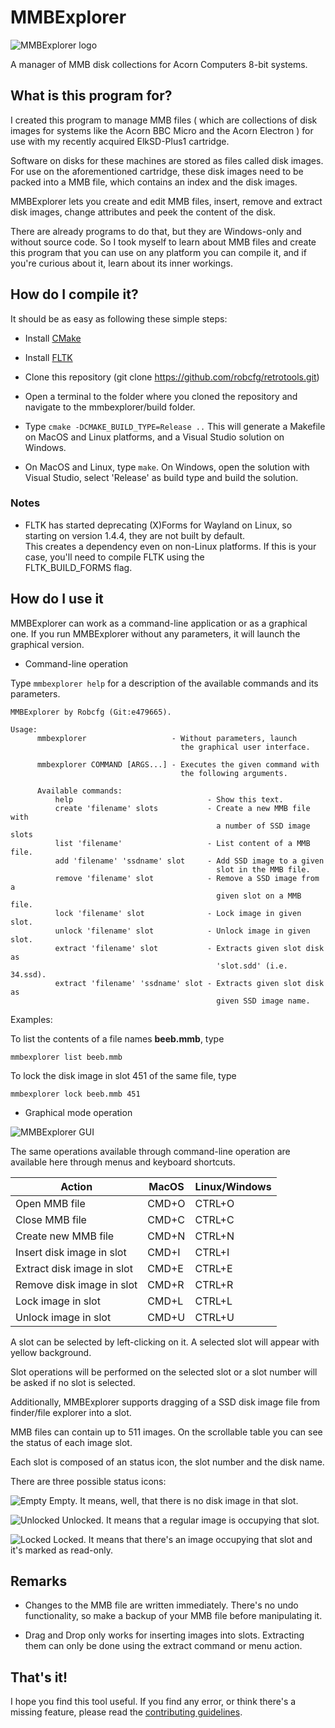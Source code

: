 # MMBExplorer

![MMBExplorer logo](/mmbexplorer/logo/MMBExplorer.svg)

A manager of MMB disk collections for Acorn Computers 8-bit systems.

## What is this program for?

I created this program to manage MMB files ( which are collections of disk images for systems like the Acorn BBC Micro and the Acorn Electron ) for use with my recently acquired ElkSD-Plus1 cartridge.

Software on disks for these machines are stored as files called disk images. For use on the aforementioned cartridge, these disk images need to be packed into a MMB file, which contains an index and the disk images.

MMBExplorer lets you create and edit MMB files, insert, remove and extract disk images, change attributes and peek the content of the disk.

There are already programs to do that, but they are Windows-only and without source code. So I took myself to learn about MMB files and create this program that you can use on any platform you can compile it, and if you're curious about it, learn about its inner workings.

## How do I compile it?

It should be as easy as following these simple steps:

* Install [CMake](https://cmake.org/)

* Install [FLTK](https://www.fltk.org/)

* Clone this repository (git clone https://github.com/robcfg/retrotools.git)

* Open a terminal to the folder where you cloned the repository and navigate to the mmbexplorer/build folder.

* Type `cmake -DCMAKE_BUILD_TYPE=Release ..` This will generate a Makefile on MacOS and Linux platforms, and a Visual Studio solution on Windows.

* On MacOS and Linux, type `make`. On Windows, open the solution with Visual Studio, select 'Release' as build type and build the solution.

### Notes

* FLTK has started deprecating (X)Forms for Wayland on Linux, so starting on version 1.4.4, they are not built by default.\
  This creates a dependency even on non-Linux platforms. If this is your case, you'll need to compile FLTK using the\
  FLTK_BUILD_FORMS flag.

## How do I use it

MMBExplorer can work as a command-line application or as a graphical one. If you run MMBExplorer without any parameters, it will launch the graphical version.

* Command-line operation

Type `mmbexplorer help` for a description of the available commands and its parameters.

```
MMBExplorer by Robcfg (Git:e479665).

Usage:
      mmbexplorer                   - Without parameters, launch
                                      the graphical user interface.

      mmbexplorer COMMAND [ARGS...] - Executes the given command with
                                      the following arguments.

      Available commands:
          help                              - Show this text.
          create 'filename' slots           - Create a new MMB file with
                                              a number of SSD image slots
          list 'filename'                   - List content of a MMB file.
          add 'filename' 'ssdname' slot     - Add SSD image to a given
                                              slot in the MMB file.
          remove 'filename' slot            - Remove a SSD image from a
                                              given slot on a MMB file.
          lock 'filename' slot              - Lock image in given slot.
          unlock 'filename' slot            - Unlock image in given slot.
          extract 'filename' slot           - Extracts given slot disk as
                                              'slot.sdd' (i.e. 34.ssd).
          extract 'filename' 'ssdname' slot - Extracts given slot disk as
                                              given SSD image name.
```
                                              
Examples:

To list the contents of a file names **beeb.mmb**, type 
      
`mmbexplorer list beeb.mmb`

To lock the disk image in slot 451 of the same file, type 
      
`mmbexplorer lock beeb.mmb 451`

* Graphical mode operation

![MMBExplorer GUI](/pictures/MMBExplorer_GUI.png)

The same operations available through command-line operation are available here through menus and keyboard shortcuts.

Action | MacOS | Linux/Windows
------ | ----- | -------------
Open MMB file | CMD+O | CTRL+O
Close MMB file | CMD+C | CTRL+C
Create new MMB file | CMD+N | CTRL+N
Insert disk image in slot | CMD+I | CTRL+I
Extract disk image in slot | CMD+E | CTRL+E
Remove disk image in slot | CMD+R | CTRL+R
Lock image in slot | CMD+L | CTRL+L
Unlock image in slot | CMD+U | CTRL+U

A slot can be selected by left-clicking on it. A selected slot will appear with yellow background.

Slot operations will be performed on the selected slot or a slot number will be asked if no slot is selected.

Additionally, MMBExplorer supports dragging of a SSD disk image file from finder/file explorer into a slot.

MMB files can contain up to 511 images. On the scrollable table you can see the status of each image slot.

Each slot is composed of an status icon, the slot number and the disk name.

There are three possible status icons:

![Empty](/mmbexplorer/icons/empty.png) Empty. It means, well, that there is no disk image in that slot.

![Unlocked](/mmbexplorer/icons/unlocked.png) Unlocked. It means that a regular image is occupying that slot.

![Locked](/mmbexplorer/icons/locked.png) Locked. It means that there's an image occupying that slot and it's marked as read-only.

## Remarks

* Changes to the MMB file are written immediately. There's no undo functionality, so make a backup of your MMB file before manipulating it.

* Drag and Drop only works for inserting images into slots. Extracting them can only be done using the extract command or menu action.

## That's it!

I hope you find this tool useful. If you find any error, or think there's a missing feature, please read the [contributing guidelines](/CONTRIBUTING.md).